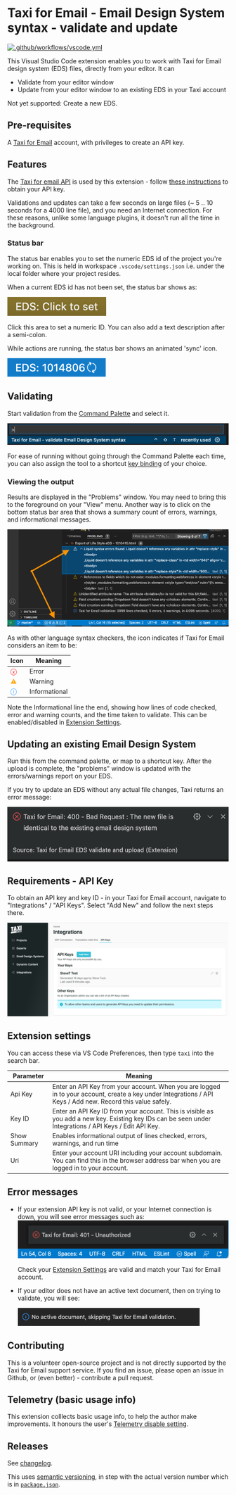 # Taxi for Email - Email Design System syntax - validate and update

[![.github/workflows/vscode.yml](https://github.com/tuck1s/taxitest/actions/workflows/vscode.yml/badge.svg)](https://github.com/tuck1s/taxitest/actions/workflows/vscode.yml)

This Visual Studio Code extension enables you to work with Taxi for Email design system (EDS) files, directly from your editor. It can

* Validate from your editor window
* Update from your editor window to an existing EDS in your Taxi account

Not yet supported: Create a new EDS.

## Pre-requisites

A [Taxi for Email](https://taxiforemail.com/) account, with privileges to create an API key.

## Features

The [Taxi for email API](http://get.taxi.support/en/collections/3384114-taxi-for-email-api) is used by this extension - follow [these instructions](http://get.taxi.support/en/articles/6062003-taxi-for-email-api) to obtain your API key.

Validations and updates can take a few seconds on large files (~ 5 .. 10 seconds for a 4000 line file), and you need an Internet connection.  For these reasons, unlike some language plugins, it doesn't run all the time in the background.

### Status bar

The status bar enables you to set the numeric EDS id of the project you're working on. This is held in workspace `.vscode/settings.json` i.e. under the local folder where your project resides.

When a current EDS id has not been set, the status bar shows as:

![Taxi status bar](images/taxi-status-bar-blank.png)

Click this area to set a numeric ID. You can also add a text description after a semi-colon.

While actions are running, the status bar shows an animated 'sync' icon.

![Taxi status bar](images/taxi-status-bar-icon.png)

## Validating

Start validation from the [Command Palette](https://code.visualstudio.com/docs/getstarted/userinterface#_command-palette) and select it.

![Taxi command palette](images/taxi-cmd-palette.png)

For ease of running without going through the Command Palette each time, you can also assign the tool to a shortcut [key binding](https://code.visualstudio.com/docs/getstarted/keybindings) of your choice.

### Viewing the output

Results are displayed in the "Problems" window. You may need to bring this to the foreground on your "View" menu. Another way is to click on the bottom status bar area that shows a summary count of errors, warnings, and informational messages.

![Taxi problems display](images/taxi-problems-display.png)

As with other language syntax checkers, the icon indicates if Taxi for Email considers an item to be:

|Icon|Meaning|
--|--
<span style="color:red">ⓧ</span> | Error
<span style="color:orange">⚠️</span> | Warning
<span style="color:dodgerblue">ⓘ</span>| Informational

Note the Informational line the end, showing how lines of code checked, error and warning counts, and the time taken to validate. This can be enabled/disabled in [Extension Settings](#extension-settings).

## Updating an existing Email Design System

Run this from the command palette, or map to a shortcut key. After the upload is complete, the "problems" window is updated with the errors/warnings report on your EDS.

If you try to update an EDS without any actual file changes, Taxi returns an error message:

![Taxi update - identical, error message](images/taxi-update-identical-err.png)

## Requirements - API Key

To obtain an API key and key ID - in your Taxi for Email account, navigate to "Integrations" / "API Keys". Select "Add New" and follow the next steps there.

![Taxi API Key - Add New](images/taxi-api-key-add-new.png)

## Extension settings

You can access these via VS Code Preferences, then type `taxi` into the search bar.

|Parameter|Meaning|
|--|--|
Api Key|Enter an API Key from your account. When you are logged in to your account, create a key under Integrations / API Keys / Add new. Record this value safely.
Key ID|Enter an API Key ID from your account. This is visible as you add a new key. Existing key IDs can be seen under Integrations / API Keys / Edit API Key.
Show Summary|Enables informational output of lines checked, errors, warnings, and run time
Uri|Enter your account URI including your account subdomain. You can find this in the browser address bar when you are logged in to your account.

## Error messages

* If your extension API key is not valid, or your Internet connection is down, you will see error messages such as:
    ![Taxi auth error](images/taxi-auth-error.png)

    Check your [Extension Settings](#extension-settings) are valid and match your Taxi for Email account.

* If your editor does not have an active text document, then on trying to validate, you will see:

    ![Taxi auth error](images/taxi-no-active-doc.png)

## Contributing

This is a volunteer open-source project and is not directly supported by the Taxi for Email support service. If you find an issue, please open an issue in Github, or (even better) - contribute a pull request.

## Telemetry (basic usage info)

This extension colllects basic usage info, to help the author make improvements. It honours the user's [Telemetry disable setting](https://code.visualstudio.com/docs/getstarted/telemetry#_disable-telemetry-reporting).

## Releases

See [changelog](CHANGELOG.md).

This uses [semantic versioning](https://semver.org/), in step with the actual version number which is in [`package.json`](package.json).